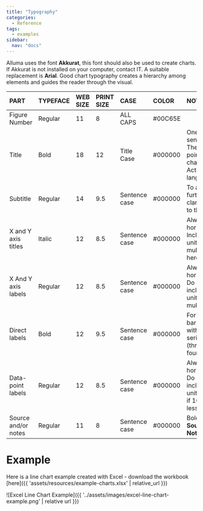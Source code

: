 ```yaml
---
title: "Typography"
categories:
  - Reference
tags:
  - examples
sidebar:
  nav: "docs"
---
```


Alluma uses the font **Akkurat**, this font should also be used to create charts. If Akkurat is not installed on your computer, contact IT. A suitable replacement is **Arial**. Good chart typography creates a hierarchy among elements and guides the reader through the visual. 

|         PART        |   TYPEFACE  |  WEB SIZE |  PRINT SIZE |      CASE     |  COLOR  |                             NOTES                           |
|:--------------------|:------------|:----------|:------------|:--------------|:--------|:------------------------------------------------------------|
| Figure Number       | Regular     | 11        | 8           | ALL CAPS      | #00C65E |                                                             |
| Title               | Bold        | 18        | 12          | Title Case    | #000000 | One sentence. The main point of the chart. Active language. |
| Subtitle            | Regular     | 14        | 9.5         | Sentence case | #000000 | To add further clarification to the title.                  |
| X and Y axis titles | Italic      | 12        | 8.5         | Sentence case | #000000 | Always horizontal. Include units or multipliers here too.   |
| X And Y axis labels | Regular     | 12        | 8.5         | Sentence case | #000000 | Always horizontal. Do not include units or multipliers.     |
| Direct labels       | Bold        | 12        | 9.5         | Sentence case | #000000 | For line or bar charts with few series (three or four)      |
| Data-point labels   | Regular     | 12        | 8.5         | Sentence case | #000000 | Always horizontal. Do not include units. Only if 10 or less.|
| Source and/or notes | Regular     | 11        | 8           | Sentence case | #000000 | Bold **Source:** & **Notes:**                               |

# Example
Here is a line chart example created with Excel - download the workbook [here]({{ 'assets/resources/example-charts.xlsx' | relative_url }})

![Excel Line Chart Example]({{ '../assets/images/excel-line-chart-example.png' | relative url }})